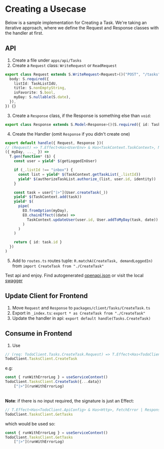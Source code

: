 # Creating a Usecase

Below is a sample implementation for Creating a Task.
We're taking an iterative approach, where we define the Request and Response classes with the handler at first.

## API

1. Create a file under `apps/api/Tasks`
2. Create a `Request` class: `WriteRequest` or `ReadRequest`
```ts
export class Request extends S.WriteRequest<Request>()("POST", "/tasks", {
  body: S.required({
    listId: TaskListIdU,
    title: S.nonEmptyString,
    isFavorite: S.bool,
    myDay: S.nullable(S.date),
  }),
}) {}
```
3. Create a `Response` class, if the Response is something else than `void`:
```ts
export class Response extends S.Model<Response>()(S.required({ id: TaskId })) {}
```
4. Create the Handler (omit `Response` if you didn't create one)
```ts
export default handle({ Request, Response })(
// (Request) => T.Effect<Has<UserEnv> & Has<TaskContext.TaskContext>, NotFoundError | UnauthorizedError | NotLoggedInError, Response>
({ myDay, ..._ }) =>
  T.gen(function* ($) {
    const user = yield* $(getLoggedInUser)

    if (_.listId !== "inbox") {
      const list = yield* $(TaskContext.getTaskList(_.listId))
      yield* $(authorizeTaskList.authorize_(list, user.id, identity))
    }

    const task = user["|>"](User.createTask(_))
    yield* $(TaskContext.add(task))
    yield* $(
      pipe(
        EO.fromOption(myDay),
        EO.chainEffect((date) =>
          TaskContext.updateUser(user.id, User.addToMyDay(task, date))
        )
      )
    )

    return { id: task.id }
  })
)
```
5. Add to `routes.ts` routes tuple: `R.matchA(CreateTask, demandLoggedIn)`
from `import CreateTask from "./CreateTask"`

Test api and enjoy. Find autogenerated [openapi.json](https://github.com/patroza/effect-ts-demo-todo/blob/master/apps/api/openapi.json)
or visit the local [swagger](http://localhost:3330/swagger)

## Update Client for Frontend

1. Move `Request` and `Response` to `packages/client/Tasks/CreateTask.ts`
2. Export in `_index.ts`: `export * as CreateTask from "./CreateTask"`
3. Update the handler in api: `export default handle(Tasks.CreateTask)`

## Consume in Frontend

1. Use
```ts
// (req: TodoClient.Tasks.CreateTask.Request) => T.Effect<Has<TodoClient.ApiConfig> & Has<Http>, FetchError | ResponseError, TodoClient.Tasks.CreateTask.Response>
TodoClient.TasksClient.CreateTask
```
e.g:
```ts
const { runWithErrorLog } = useServiceContext()
TodoClient.TasksClient.CreateTask({...data})
    ["|>"](runWithErrorLog)
```
\
**Note**: if there is no input required, the signature is just an Effect:
```ts
// T.Effect<Has<TodoClient.ApiConfig> & Has<Http>, FetchError | ResponseError, TodoClient.Tasks.GetTasks.Response>
TodoClient.TasksClient.GetTasks
```
which would be used so:
```ts
const { runWithErrorLog } = useServiceContext()
TodoClient.TasksClient.GetTasks
    ["|>"](runWithErrorLog)
```

